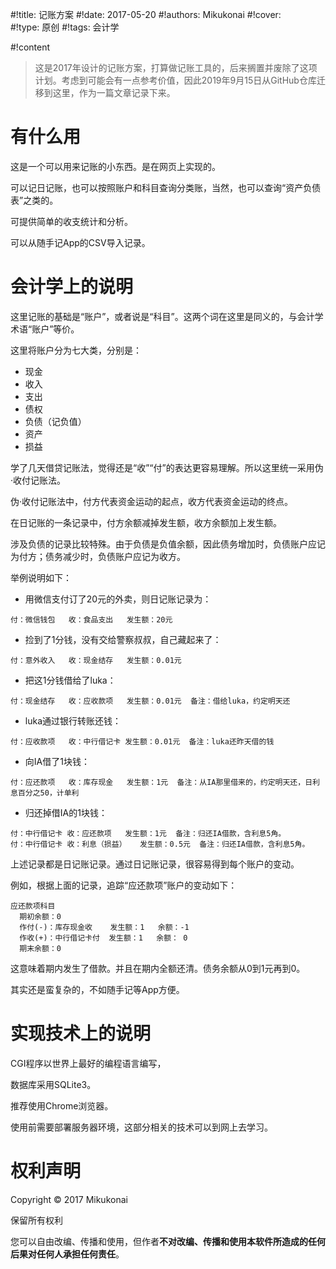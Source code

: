 
#!title:    记账方案
#!date:     2017-05-20
#!authors:  Mikukonai
#!cover:    
#!type:     原创
#!tags:     会计学

#!content

> 这是2017年设计的记账方案，打算做记账工具的，后来搁置并废除了这项计划。考虑到可能会有一点参考价值，因此2019年9月15日从GitHub仓库迁移到这里，作为一篇文章记录下来。

# 有什么用

这是一个可以用来记账的小东西。是在网页上实现的。

可以记日记账，也可以按照账户和科目查询分类账，当然，也可以查询“资产负债表”之类的。

可提供简单的收支统计和分析。

可以从随手记App的CSV导入记录。

# 会计学上的说明

这里记账的基础是“账户”，或者说是“科目”。这两个词在这里是同义的，与会计学术语“账户”等价。

这里将账户分为七大类，分别是：

- 现金
- 收入
- 支出
- 债权
- 负债（记负值）
- 资产
- 损益

学了几天借贷记账法，觉得还是“收”“付”的表达更容易理解。所以这里统一采用伪·收付记账法。

伪·收付记账法中，付方代表资金运动的起点，收方代表资金运动的终点。

在日记账的一条记录中，付方余额减掉发生额，收方余额加上发生额。

涉及负债的记录比较特殊。由于负债是负值余额，因此债务增加时，负债账户应记为付方；债务减少时，负债账户应记为收方。

举例说明如下：

- 用微信支付订了20元的外卖，则日记账记录为：

```
付：微信钱包   收：食品支出   发生额：20元
```

- 捡到了1分钱，没有交给警察叔叔，自己藏起来了：

```
付：意外收入   收：现金结存   发生额：0.01元
```

- 把这1分钱借给了luka：

```
付：现金结存   收：应收款项   发生额：0.01元  备注：借给luka，约定明天还
```

- luka通过银行转账还钱：

```
付：应收款项   收：中行借记卡 发生额：0.01元  备注：luka还昨天借的钱
```

- 向IA借了1块钱：

```
付：应还款项   收：库存现金   发生额：1元  备注：从IA那里借来的，约定明天还，日利息百分之50，计单利
```

- 归还掉借IA的1块钱：

```
付：中行借记卡 收：应还款项   发生额：1元  备注：归还IA借款，含利息5角。
付：中行借记卡 收：利息（损益）   发生额：0.5元  备注：归还IA借款，含利息5角。
```

上述记录都是日记账记录。通过日记账记录，很容易得到每个账户的变动。

例如，根据上面的记录，追踪“应还款项”账户的变动如下：

```
应还款项科目
  期初余额：0
  作付(-)：库存现金收    发生额：1   余额：-1
  作收(+)：中行借记卡付  发生额：1   余额： 0
  期末余额：0
```

这意味着期内发生了借款。并且在期内全额还清。债务余额从0到1元再到0。

其实还是蛮复杂的，不如随手记等App方便。

# 实现技术上的说明

CGI程序以世界上最好的编程语言编写，

数据库采用SQLite3。

推荐使用Chrome浏览器。

使用前需要部署服务器环境，这部分相关的技术可以到网上去学习。

# 权利声明

Copyright © 2017 Mikukonai

保留所有权利

您可以自由改编、传播和使用，但作者**不对改编、传播和使用本软件所造成的任何后果对任何人承担任何责任**。
